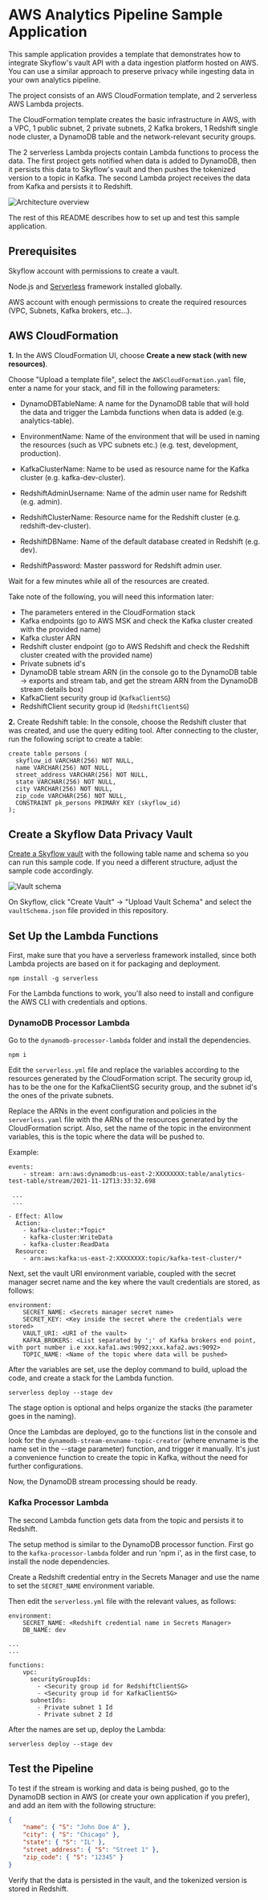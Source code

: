 # AWS Analytics Pipeline Sample Application

This sample application provides a template that demonstrates how to integrate Skyflow's vault API with a data ingestion platform hosted on AWS. You can use a similar approach to preserve privacy while ingesting data in your own analytics pipeline.

The project consists of an AWS CloudFormation template, and 2 serverless AWS Lambda projects.

The CloudFormation template creates the basic infrastructure in AWS, with a VPC, 1 public subnet, 2 private subnets, 2 Kafka brokers, 1 Redshift single node cluster, a DynamoDB table and the network-relevant security groups.

The 2 serverless Lambda projects contain Lambda functions to process the data. The first project gets notified when data is added to DynamoDB, then it persists this data to Skyflow's vault and then pushes the tokenized version to a topic in Kafka. The second Lambda project receives the data from Kafka and persists it to Redshift.

![Architecture overview](docs/img/AnalyticsArchitectureDiagram.png)

The rest of this README describes how to set up and test this sample application.

## Prerequisites

Skyflow account with permissions to create a vault.

Node.js and [Serverless](https://www.serverless.com/) framework installed globally.

AWS account with enough permissions to create the required resources (VPC, Subnets, Kafka brokers, etc...).

## AWS CloudFormation

**1.** In the AWS CloudFormation UI, choose **Create a new stack (with new resources)**.

Choose "Upload a template file", select the `AWSCloudFormation.yaml` file, enter a name for your stack, and fill in the following parameters:

- DynamoDBTableName: A name for the DynamoDB table that will hold the data and trigger the Lambda functions when data is added (e.g. analytics-table).

- EnvironmentName: Name of the environment that will be used in naming the resources (such as VPC subnets etc.) (e.g. test, development, production).

- KafkaClusterName: Name to be used as resource name for the Kafka cluster (e.g. kafka-dev-cluster).

- RedshiftAdminUsername: Name of the admin user name for Redshift (e.g. admin).

- RedshiftClusterName: Resource name for the Redshift cluster (e.g. redshift-dev-cluster).

- RedshiftDBName: Name of the default database created in Redshift (e.g. dev).

- RedshiftPassword: Master password for Redshift admin user.

Wait for a few minutes while all of the resources are created.

Take note of the following, you will need this information later:
- The parameters entered in the CloudFormation stack
- Kafka endpoints (go to AWS MSK and check the Kafka cluster created with the provided name)
- Kafka cluster ARN
- Redshift cluster endpoint (go to AWS Redshift and check the Redshift cluster created with the provided name)
- Private subnets id's
- DynamoDB table stream ARN (in the console go to the DynamoDB table -> exports and stream tab, and get the stream ARN from the DynamoDB stream details box)
- KafkaClient security group id (`KafkaClientSG`)
- RedshiftClient security group id (`RedshiftClientSG`)

**2.** Create Redshift table: In the console, choose the Redshift cluster that was created, and use the query editing tool. After connecting to the cluster, run the following script to create a table:
```
create table persons (
  skyflow_id VARCHAR(256) NOT NULL,
  name VARCHAR(256) NOT NULL,
  street_address VARCHAR(256) NOT NULL,
  state VARCHAR(256) NOT NULL,
  city VARCHAR(256) NOT NULL,
  zip_code VARCHAR(256) NOT NULL,
  CONSTRAINT pk_persons PRIMARY KEY (skyflow_id)
);
```

## Create a Skyflow Data Privacy Vault

[Create a Skyflow vault](https://docs.skyflow.com/developer-portal/getting-started/creating-a-custom-vault/) with the following table name and schema so you can run this sample code. If you need a different structure, adjust the sample code accordingly.

![Vault schema](docs/img/vaultstructure.png)

On Skyflow, click "Create Vault" -> "Upload Vault Schema" and select the `vaultSchema.json` file provided in this repository.


## Set Up the Lambda Functions

First, make sure that you have a serverless framework installed, since both Lambda projects are based on it for packaging and deployment.
```
npm install -g serverless
```
For the Lambda functions to work, you'll also need to install and configure the AWS CLI with credentials and options.

### DynamoDB Processor Lambda

Go to the `dynamodb-processor-lambda` folder and install the dependencies.
```
npm i
```

Edit the `serverless.yml` file and replace the variables according to the resources generated by the CloudFormation script. The security group id, has to be the one for the KafkaClientSG security group, and the subnet id's the ones of the private subnets.

Replace the ARNs in the event configuration and policies in the `serverless.yaml` file with the ARNs of the resources generated by the CloudFormation script. Also, set the name of the topic in the environment variables, this is the topic where the data will be pushed to. 

Example:
```
events:
    - stream: arn:aws:dynamodb:us-east-2:XXXXXXXX:table/analytics-test-table/stream/2021-11-12T13:33:32.698
 
 ...
 ...

- Effect: Allow
  Action:
    - kafka-cluster:*Topic*
    - kafka-cluster:WriteData
    - kafka-cluster:ReadData
  Resource:
    - arn:aws:kafka:us-east-2:XXXXXXXX:topic/kafka-test-cluster/*
```

Next, set the vault URI environment variable, coupled with the secret manager secret name and the key where the vault credentials are stored, as follows:
```
environment:
    SECRET_NAME: <Secrets manager secret name>
    SECRET_KEY: <Key inside the secret where the credentials were stored>
    VAULT_URI: <URI of the vault>
    KAFKA_BROKERS: <List separated by ';' of Kafka brokers end point, with port number i.e xxx.kafa1.aws:9092;xxx.kafa2.aws:9092>
    TOPIC_NAME: <Name of the topic where data will be pushed>

```

After the variables are set, use the deploy command to build, upload the code, and create a stack for the Lambda function.
```
serverless deploy --stage dev
```

The stage option is optional and helps organize the stacks (the parameter goes in the naming).

Once the Lambdas are deployed, go to the functions list in the console and look for the `dynamodb-stream-envname-topic-creator` (where envname is the name set in the --stage parameter) function, and trigger it manually. It's just a convenience function to create the topic in Kafka, without the need for further configurations.

Now, the DynamoDB stream processing should be ready.

### Kafka Processor Lambda

The second Lambda function gets data from the topic and persists it to Redshift.

The setup method is similar to the DynamoDB processor function. First go to the `kafka-processor-lambda` folder and run 'npm i', as in the first case, to install the node dependencies.

Create a Redshift credential entry in the Secrets Manager and use the name to set the `SECRET_NAME` environment variable.

Then edit the `serverless.yml` file with the relevant values, as follows:
```
environment:
    SECRET_NAME: <Redshift credential name in Secrets Manager>
    DB_NAME: dev

...
...

functions:
    vpc:
      securityGroupIds:
        - <Security group id for RedshiftClientSG>
        - <Security group id for KafkaClientSG>
      subnetIds:
        - Private subnet 1 Id
        - Private subnet 2 Id
```

After the names are set up, deploy the Lambda:
```
serverless deploy --stage dev
```

## Test the Pipeline

To test if the stream is working and data is being pushed, go to the DynamoDB section in AWS (or create your own application if you prefer), and add an item with the following structure:

```json
{
    "name": { "S": "John Doe A" },
    "city": { "S": "Chicago" },
    "state": { "S": "IL" },
    "street_address": { "S": "Street 1" },
    "zip_code": { "S": "12345" }
}

```

Verify that the data is persisted in the vault, and the tokenized version is stored in Redshift.
